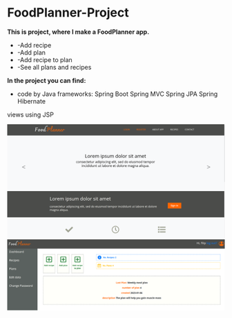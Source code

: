 # FoodPlanner-Project
**This is project, where I make a FoodPlanner app.**

* -Add recipe
* -Add plan
* -Add recipe to plan
* -See all plans and recipes

**In the project you can find:**

* code by Java
frameworks:
Spring Boot
Spring MVC
Spring JPA
Spring Hibernate

views using JSP

![view App](/home.png)
![view App](/dashboard.png)
